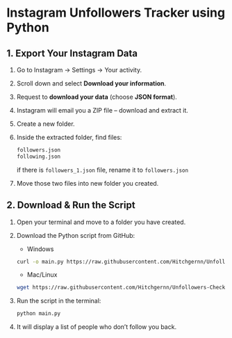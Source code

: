 # Instagram Unfollowers Tracker using Python  

## 1. Export Your Instagram Data
1. Go to Instagram → Settings → Your activity.
2. Scroll down and select **Download your information**.
3. Request to **download your data** (choose **JSON format**).
4. Instagram will email you a ZIP file – download and extract it.
5. Create a new folder.
6. Inside the extracted folder, find files:

   ```sh
   followers.json
   following.json
   ```
   if there is `followers_1.json` file, rename it to `followers.json`
7. Move those two files into new folder you created.

## 2. Download & Run the Script
1. Open your terminal and move to a folder you have created.
2. Download the Python script from GitHub:
   - Windows

   ```sh
   curl -o main.py https://raw.githubusercontent.com/Hitchgernn/Unfollowers-Checker/main/main.py
   ```
   - Mac/Linux

   ```sh
   wget https://raw.githubusercontent.com/Hitchgernn/Unfollowers-Checker/main/main.py
   ```
3. Run the script in the terminal:

   ```sh
   python main.py
   ```
4. It will display a list of people who don’t follow you back.

